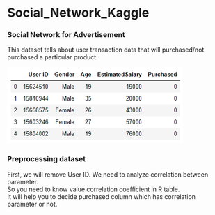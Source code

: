 # Social_Network_Kaggle

### Social Network for Advertisement
This dataset tells about user transaction data that will purchased/not purchased a particular product.

![](Dataset.PNG)

### Preprocessing dataset
First, we will remove User ID. We need to analyze correlation between parameter.<br>
So you need to know value correlation coefficient in R table.<br>
It will help you to decide purchased column which has correlation parameter or not.
